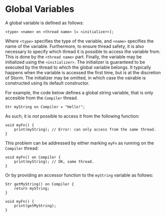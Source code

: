 Global Variables
================

A global variable is defined as follows:

```
<type> <name> on <thread name> [= <initializer>];
```

Where `<type>` specifies the type of the variable, and `<name>` specifies the name of the variable.
Furthermore, to ensure thread safety, it is also necessary to specify which thread it is possible to
access the variable from. This is done by the `<thread name>` part. Finally, the variable may be
initialized using the `<initializer>`. The initializer is guaranteed to be executed by the thread to
which the global variable belongs. It typically happens when the variable is accessed the first
time, but is at the discretion of Storm. The initializer may be omitted, in which case the vairable
is constructed using its default constructor.

For example, the code below defines a global string variable, that is only accesible from the
`Compiler` thread.

```bs
Str myString on Compiler = "Hello!";
```

As such, it is *not* possible to access it from the following function:

```bs
void myFn() {
    print(myString); // Error: can only access from the same thread.
}
```

This problem can be addressed by either marking `myFn` as running on the `Compiler` thread:

```bs
void myFn() on Compiler {
    print(myString); // OK, same thread.
}
```

Or by providing an accessor function to the `myString` variable as follows:

```bs
Str getMyString() on Compiler {
    return myString;
}

void myFn() {
    print(getMyString);
}
```